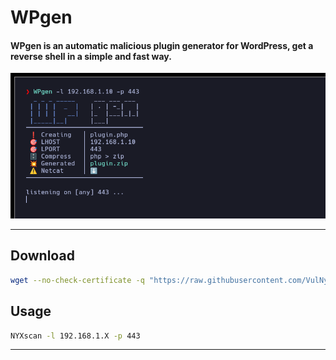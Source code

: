 # **WPgen**

#### **WPgen** is an automatic malicious plugin generator for **WordPress**, get a reverse shell in a simple and fast way.

![](screenshot.png)

---

## Download

```sh
wget --no-check-certificate -q "https://raw.githubusercontent.com/VulNyx/Arsenal/refs/heads/main/WPgen/WPgen" && chmod +x WPgen
```

## Usage

```sh
NYXscan -l 192.168.1.X -p 443
```

---
